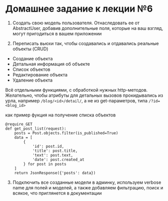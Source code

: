 # Домашнее задание к лекции №6

1. Создать свою модель пользователя. Отнаследовать ее от AbstractUser, добавив дополнительные поля, которые на ваш взгляд, могут пригодиться в вашем приложении

2. Переписать вьюхи так, чтобы создавались и отдавались реальные объекты (CRUD)

- Создание объекта
- Детальная информация об объекте
- Список объектов
- Редактирование объекта
- Удаление объекта

Всё отдельными функциями, с обработкой нужных http-методов. Желательно, чтобы атрибуты для детальных вызовов прокидывались из урла, например `/blog/<id>/detail/`, а не из get-параметров, типа `/?id=<blog_id>`

как пример фукция на получение списка объектов

    @require_GET
    def get_post_list(request):
    	posts = Post.objects.filter(is_published=True)
    	data = [
    		{
    			'id': post.id,
    			'title': post.title,
    			'text': post.text,
    			'date': post.created_at
    		} for post in posts
    	]
    	return JsonResponse({'posts': data})

3. Подключить все созданные модели в админку, используем verbose name для полей и моделей, а также добавляем фильтрацию, поиск и всякое, что приглянется в документации

